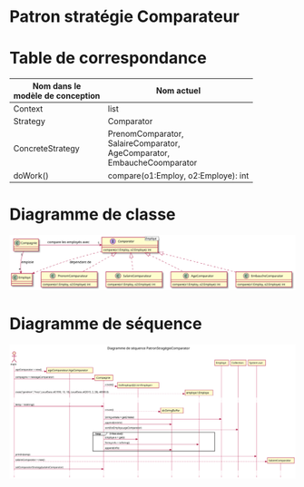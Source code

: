 # Patron stratégie Comparateur
# Table de correspondance

|Nom dans le <br>modèle de conception | Nom actuel |
|-|-|
|Context| list<Employe> |
|Strategy| Comparator<Employe>|
|ConcreteStrategy| PrenomComparator,<br>SalaireComparator,<br>AgeComparator,<br>EmbaucheCoomparator |
|doWork()| compare(o1:Employ, o2:Employe): int|

# Diagramme de classe
![dcl](README/diagramme%20de%20classe.svg)
# Diagramme de séquence
![DS](README/DS-ComparatorDemo.svg)

